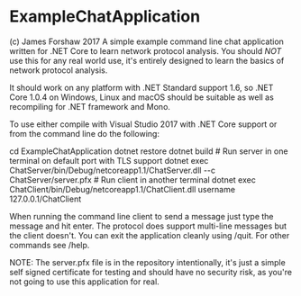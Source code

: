 # ExampleChatApplication
(c) James Forshaw 2017
A simple example command line chat application written for .NET Core to learn network protocol analysis.
You should _NOT_ use this for any real world use, it's entirely designed to learn the basics of
network protocol analysis.

It should work on any platform with .NET Standard support 1.6, so .NET Core 1.0.4 on Windows, Linux and
macOS should be suitable as well as recompiling for .NET framework and Mono.

To use either compile with Visual Studio 2017 with .NET Core support or from the command line do the 
following:

cd ExampleChatApplication
dotnet restore
dotnet build
\# Run server in one terminal on default port with TLS support
dotnet exec ChatServer/bin/Debug/netcoreapp1.1/ChatServer.dll --c ChatServer/server.pfx
\# Run client in another terminal
dotnet exec ChatClient/bin/Debug/netcoreapp1.1/ChatClient.dll username 127.0.0.1/ChatClient

When running the command line client to send a message just type the message and hit enter. The 
protocol does support multi-line messages but the client doesn't. You can exit the application
cleanly using /quit. For other commands see /help.

NOTE: The server.pfx file is in the repository intentionally, it's just a simple self signed
certificate for testing and should have no security risk, as you're not going to use this application
for real.